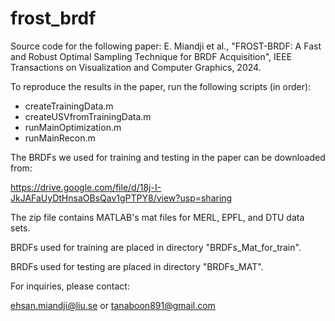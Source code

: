 # frost_brdf
Source code for the following paper:
E. Miandji et al., "FROST-BRDF: A Fast and Robust Optimal Sampling Technique for BRDF Acquisition", IEEE Transactions on Visualization and Computer Graphics, 2024. 

To reproduce the results in the paper, run the following scripts (in order):
- createTrainingData.m
- createUSVfromTrainingData.m
- runMainOptimization.m
- runMainRecon.m

The BRDFs we used for training and testing in the paper can be downloaded from:

https://drive.google.com/file/d/18j-I-JkJAFaUyDtHnsaOBsQav1gPTPY8/view?usp=sharing

The zip file contains MATLAB's mat files for MERL, EPFL, and DTU data sets.

BRDFs used for training are placed in directory "BRDFs_Mat_for_train". 

BRDFs used for testing are placed in directory "BRDFs_MAT". 

For inquiries, please contact:

ehsan.miandji@liu.se or
tanaboon891@gmail.com
